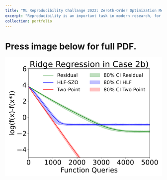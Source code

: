 ```yaml
---
title: "ML Reproducibility Challange 2022: Zeroth-Order Optimization Methods (Gradient Free)"
excerpt: "Reproducibility is an important task in modern research, for this project, we implemented a few optimization methods to confirm some of the results in the original paper. Press blue link above for PDF report.<br/><img src='/images/zero_order.png'>"
collection: portfolio
---
```

Press image below for full PDF.
======
[![zero_order](/images/zero_order.png "Press image for link")](https://javiersc1.github.io/files/zero_order.pdf)
